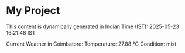 # My Project

This content is dynamically generated in Indian Time (IST): 2025-05-23 16:21:48 IST


Current Weather in Coimbatore:
Temperature: 27.88 °C
Condition: mist
